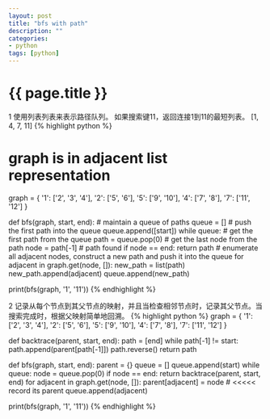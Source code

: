 ```yaml
---
layout: post
title: "bfs with path"
description: ""
categories: 
- python
tags: [python]
---
```

{{ page.title }}
================

1 使用列表列表来表示路径队列。
如果搜索键11，返回连接1到11的最短列表。
[1, 4, 7, 11]
{% highlight python %}
# graph is in adjacent list representation
graph = {
        '1': ['2', '3', '4'],
        '2': ['5', '6'],
        '5': ['9', '10'],
        '4': ['7', '8'],
        '7': ['11', '12']
        }

def bfs(graph, start, end):
    # maintain a queue of paths
    queue = []
    # push the first path into the queue
    queue.append([start])
    while queue:
        # get the first path from the queue
        path = queue.pop(0)
        # get the last node from the path
        node = path[-1]
        # path found
        if node == end:
            return path
        # enumerate all adjacent nodes, construct a new path and push it into the queue
        for adjacent in graph.get(node, []):
            new_path = list(path)
            new_path.append(adjacent)
            queue.append(new_path)

print(bfs(graph, '1', '11'))
{% endhighlight %}

2 记录从每个节点到其父节点的映射，并且当检查相邻节点时，记录其父节点。当搜索完成时，根据父映射简单地回溯。
{% highlight python %}
graph = {
        '1': ['2', '3', '4'],
        '2': ['5', '6'],
        '5': ['9', '10'],
        '4': ['7', '8'],
        '7': ['11', '12']
        }

def backtrace(parent, start, end):
    path = [end]
    while path[-1] != start:
        path.append(parent[path[-1]])
    path.reverse()
    return path

def bfs(graph, start, end):
    parent = {}
    queue = []
    queue.append(start)
    while queue:
        node = queue.pop(0)
        if node == end:
            return backtrace(parent, start, end)
        for adjacent in graph.get(node, []):
            parent[adjacent] = node # <<<<< record its parent 
            queue.append(adjacent)

print(bfs(graph, '1', '11'))
{% endhighlight %}
